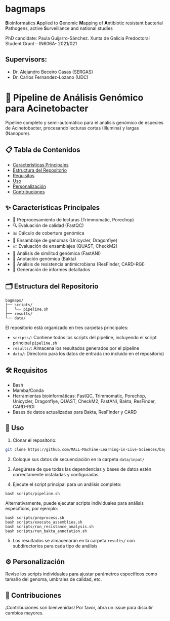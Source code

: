 # bagmaps
**B**ioinformatics **A**pplied to **G**enomic **M**apping of **A**ntibiotic resistant bacterial **P**athogens, active **S**urveillance and national studies

PhD candidate: Paula Guijarro-Sánchez. Xunta de Galicia Predoctoral Student Grant – IN606A- 2021/021

## Supervisors:

- Dr. Alejandro Beceiro Casas (SERGAS)
- Dr. Carlos Fernandez-Lozano (UDC)

# 🧬 Pipeline de Análisis Genómico para Acinetobacter

Pipeline completo y semi-automático para el análisis genómico de especies de Acinetobacter, procesando lecturas cortas (Illumina) y largas (Nanopore).

## 📋 Tabla de Contenidos

- [Características Principales](#características-principales)
- [Estructura del Repositorio](#estructura-del-repositorio)
- [Requisitos](#requisitos)
- [Uso](#uso)
- [Personalización](#personalización)
- [Contribuciones](#contribuciones)

## ✨ Características Principales 

- 🧹 Preprocesamiento de lecturas (Trimmomatic, Porechop)
- 🔍 Evaluación de calidad (FastQC)
- 📊 Cálculo de cobertura genómica
- 🧩 Ensamblaje de genomas (Unicycler, Dragonflye)
- 📈 Evaluación de ensamblajes (QUAST, CheckM2)
- 🔬 Análisis de similitud genómica (FastANI)
- 📝 Anotación genómica (Bakta)
- 💊 Análisis de resistencia antimicrobiana (ResFinder, CARD-RGI)
- 📄 Generación de informes detallados

## 🗂 Estructura del Repositorio 
```
bagmaps/
├── scripts/
│   └── pipeline.sh
├── results/
└── data/
```

El repositorio está organizado en tres carpetas principales:

- `scripts/`: Contiene todos los scripts del pipeline, incluyendo el script principal `pipeline.sh`
- `results/`: Almacena los resultados generados por el pipeline
- `data/`: Directorio para los datos de entrada (no incluido en el repositorio)

## 🛠 Requisitos
- Bash
- Mamba/Conda
- Herramientas bioinformáticas: FastQC, Trimmomatic, Porechop, Unicycler, Dragonflye, QUAST, CheckM2, FastANI, Bakta, ResFinder, CARD-RGI
- Bases de datos actualizadas para Bakta, ResFinder y CARD

## 🚀 Uso

1. Clonar el repositorio:
```bash
git clone https://github.com/MALL-Machine-Learning-in-Live-Sciences/bagmaps.git
```

2. Coloque sus datos de secuenciación en la carpeta `data/input/`

3. Asegúrese de que todas las dependencias y bases de datos estén correctamente instaladas y configuradas

4. Ejecute el script principal para un análisis completo:

```
bash scripts/pipeline.sh
```


Alternativamente, puede ejecutar scripts individuales para análisis específicos, por ejemplo:
  ```
  bash scripts/preprocess.sh
  bash scripts/execute_assemblies.sh
  bash scripts/run_resistance_analysis.sh
  bash scripts/run_bakta_annotation.sh
  ```
  
5. Los resultados se almacenarán en la carpeta `results/` con subdirectorios para cada tipo de análisis

## ⚙️ Personalización
Revise los scripts individuales para ajustar parámetros específicos como tamaño del genoma, umbrales de calidad, etc.

## 👥 Contribuciones
¡Contribuciones son bienvenidas! Por favor, abra un issue para discutir cambios mayores.
